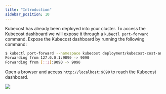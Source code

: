 ```yaml
---
title: "Introduction"
sidebar_position: 10
---
```


Kubecost has already been deployed into your cluster. To access the Kubecost dashboard we will expose it through a `kubectl port-forward` command. Expose the Kubecost dashboard by running the following command:

```bash
$ kubectl port-forward --namespace kubecost deployment/kubecost-cost-analyzer 9090
Forwarding from 127.0.0.1:9090 -> 9090
Forwarding from [::1]:9090 -> 9090
```

Open a browser and access `http://localhost:9090` to reach the Kubecost dashboard.

<browser url='http://localhost:9090/overview'>
<img src={require('./assets/overview.png').default}/>
</browser>
